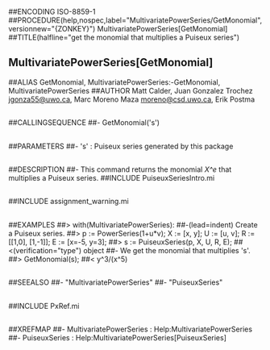 ##ENCODING ISO-8859-1
##PROCEDURE(help,nospec,label="MultivariatePowerSeries/GetMonomial",versionnew="{ZONKEY}") MultivariatePowerSeries[GetMonomial]
##TITLE(halfline="get the monomial that multiplies a Puiseux series")
##    MultivariatePowerSeries[GetMonomial]
##ALIAS GetMonomial, MultivariatePowerSeries:-GetMonomial, MultivariatePowerSeries
##AUTHOR Matt Calder, Juan Gonzalez Trochez jgonza55@uwo.ca, Marc Moreno Maza moreno@csd.uwo.ca, Erik Postma
##
##CALLINGSEQUENCE
##- GetMonomial('s')
##
##PARAMETERS
##- 's' : Puiseux series generated by this package
##
##DESCRIPTION
##- This command returns the monomial _X^e_ that multiplies a Puiseux series.
##INCLUDE PuiseuxSeriesIntro.mi
##
##INCLUDE assignment_warning.mi
##
##EXAMPLES
##> with(MultivariatePowerSeries):
##-(lead=indent) Create a Puiseux series. 
##> p := PowerSeries(1+u*v); X := [x, y]; U := [u, v]; R := [[1,0], [1,-1]]; E := [x=-5, y=3];
##> s := PuiseuxSeries(p, X, U, R, E);
##<(verification="type") object
##- We get the monomial that multiplies 's'.
##> GetMonomial(s);
##<	y^3/(x^5)
##
##SEEALSO
##- "MultivariatePowerSeries"
##- "PuiseuxSeries"
## 
##INCLUDE PxRef.mi
##
##XREFMAP
##- MultivariatePowerSeries : Help:MultivariatePowerSeries
##- PuiseuxSeries : Help:MultivariatePowerSeries[PuiseuxSeries]
